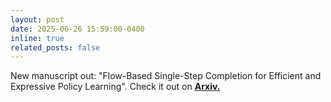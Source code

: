 ```yaml
---
layout: post
date: 2025-06-26 15:59:00-0400
inline: true
related_posts: false
---
```


New manuscript out: "Flow-Based Single-Step Completion for Efficient and Expressive Policy Learning". Check it out on **[Arxiv.](https://arxiv.org/abs/2506.21427)**
